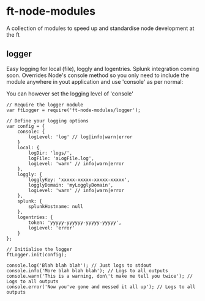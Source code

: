 ft-node-modules
============

A collection of modules to speed up and standardise node development at the ft

logger
----
Easy logging for local (file), loggly and logentries. Splunk integration coming soon. Overrides Node's console method so you only need to include the module anywhere in yout application and use 'console' as per normal:

You can however set the logging level of 'console' 

    // Require the logger module
    var ftLogger = require('ft-node-modules/logger');
    
    // Define your logging options
    var config = {
        console: {
            logLevel: 'log' // log|info|warn|error
        }
        local: {
            logDir: 'logs/',
            logFile: 'aLogFile.log',
            logLevel: 'warn' // info|warn|error
        },
        loggly: {
            logglyKey: 'xxxxx-xxxxx-xxxxx-xxxxx',
            logglyDomain: 'myLogglyDomain',
            logLevel: 'warn' // info|warn|error
        },
        splunk: {
            splunkHostname: null
        },
	    logentries: {
			token: 'yyyyy-yyyyyy-yyyyy-yyyyy',
			logLevel: 'error'
	    }
    };
    
    // Initialise the logger
    ftLogger.init(config);
    
    console.log('Blah blah blah'); // Just logs to stdout
    console.info('More blah blah blah'); // Logs to all outputs
    console.warn('This is a warning, don\'t make me tell you twice'); // Logs to all outputs
    console.error('Now you've gone and messed it all up'); // Logs to all outputs
